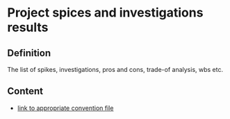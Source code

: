 # Project spices and investigations results #

## Definition ##
The list of spikes, investigations, pros and cons, trade-of analysis, wbs etc.

## Content ##

- [link to appropriate convention file](../overview)
